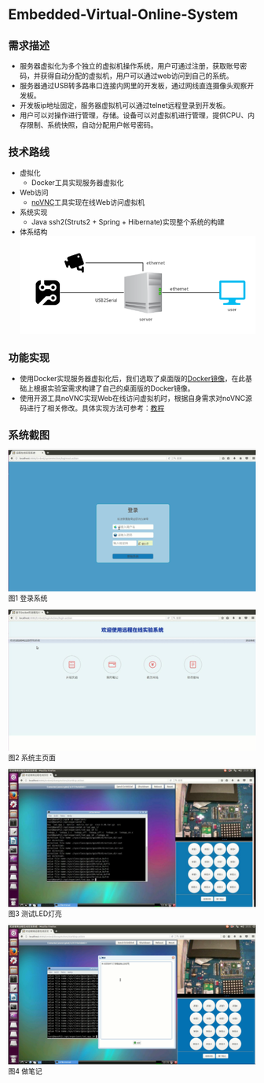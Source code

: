 # Embedded-Virtual-Online-System

## 需求描述
* 服务器虚拟化为多个独立的虚拟机操作系统，用户可通过注册，获取账号密码，并获得自动分配的虚拟机，用户可以通过web访问到自己的系统。
* 服务器通过USB转多路串口连接内网里的开发板，通过网线直连摄像头观察开发板。
* 开发板ip地址固定，服务器虚拟机可以通过telnet远程登录到开发板。
* 用户可以对操作进行管理，存储。设备可以对虚拟机进行管理，提供CPU、内存限制、系统快照，自动分配用户帐号密码。

## 技术路线
* 虚拟化
  * Docker工具实现服务器虚拟化
* Web访问
  * [noVNC](https://github.com/novnc/noVNC)工具实现在线Web访问虚拟机
* 系统实现
  * Java ssh2(Struts2 + Spring + Hibernate)实现整个系统的构建
* 体系结构<br>
  ![系统体系结构](https://github.com/amateur-RD/Embedded-Virtual-Online-System/raw/master/系统截图/体系结构.png)

## 功能实现
* 使用Docker实现服务器虚拟化后，我们选取了桌面版的[Docker镜像](https://github.com/fcwu/docker-ubuntu-vnc-desktop)，在此基础上根据实验室需求构建了自己的桌面版的Docker镜像。
* 使用开源工具noVNC实现Web在线访问虚拟机时，根据自身需求对noVNC源码进行了相关修改。具体实现方法可参考：[教程](https://blog.csdn.net/u012829611/article/details/72576493)

## 系统截图
![登录系统](https://github.com/amateur-RD/Embedded-Virtual-Online-System/raw/master/系统截图/login.jpg)
图1 登录系统

![系统主页面](https://github.com/amateur-RD/Embedded-Virtual-Online-System/raw/master/系统截图/main.jpg)
图2 系统主页面

![测试LED灯亮](https://github.com/amateur-RD/Embedded-Virtual-Online-System/raw/master/系统截图/ledapp_on.jpg)
图3 测试LED灯亮

![做笔记](https://github.com/amateur-RD/Embedded-Virtual-Online-System/raw/master/系统截图/note.png)
图4 做笔记
